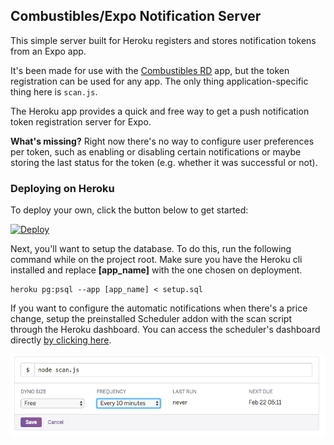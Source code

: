 ## Combustibles/Expo Notification Server
This simple server built for Heroku registers and stores notification tokens from an Expo app.

It's been made for use with the [Combustibles RD](https://github.com/pedroslopez/PreciosCombustiblesRD) app, but the token registration can be used for any app. The only thing application-specific thing here is `scan.js`.

The Heroku app provides a quick and free way to get a push notification token registration server for Expo. 

**What's missing?**
Right now there's no way to configure user preferences per token, such as enabling or disabling certain notifications or maybe storing the last status for the token (e.g. whether it was successful or not).

### Deploying on Heroku
To deploy your own, click the button below to get started:

[![Deploy](https://www.herokucdn.com/deploy/button.svg)](https://heroku.com/deploy)

Next, you'll want to setup the database. To do this, run the following command while on the project root. Make sure you have the Heroku cli installed and replace **[app_name]** with the one chosen on deployment.

```
heroku pg:psql --app [app_name] < setup.sql
```

If you want to configure the automatic notifications when there's a price change, setup the preinstalled Scheduler addon with the scan script through the Heroku dashboard. You can access the scheduler's dashboard directly [by clicking here](https://scheduler.heroku.com/dashboard).

<img src="doc/scheduler.png" />
